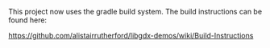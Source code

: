This project now uses the gradle build system. The build instructions can be found here:

https://github.com/alistairrutherford/libgdx-demos/wiki/Build-Instructions
